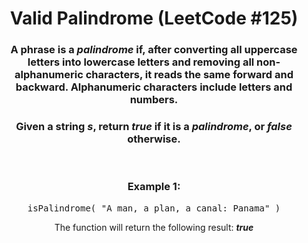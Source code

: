 <div align = "center">

# Valid Palindrome (LeetCode #125)

</div>

<div align = "center">

<h3>A phrase is a <em>palindrome</em> if, after converting all uppercase letters into lowercase letters and removing all non-alphanumeric characters, it reads the same forward and backward. Alphanumeric characters include letters and numbers.</h3>

<h3>Given a string <em>s</em>, return <em>true</em> if it is a <em>palindrome</em>, or <em>false</em> otherwise.</h3>

<br>

<h3>Example 1:</h3>

<pre>isPalindrome(&nbsp;"A man, a plan, a canal: Panama"&nbsp;)</pre>

<p>The function will return the following result: <em><strong>true</strong></em></p>

<br>

</div>
